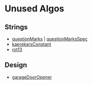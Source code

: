 # Unused Algos

## Strings

- [questionMarks](../strings/questionMarks.js) | [questionMarksSpec](../spec/strings/questionMarksSpec.js)
- [kaprekarsConstant](../strings/kaprekarsConstant.js)
- [rot13](../strings/rot13.js)

## Design

- [garageDoorOpener](../design/garageDoorOpener.js)

